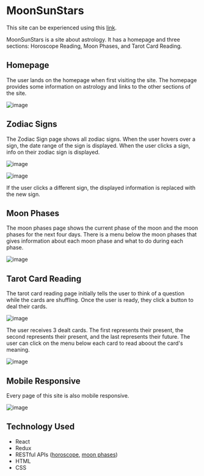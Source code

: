 # MoonSunStars

This site can be experienced using this [link](https://wsvoboda.github.io/moonsunstars/).

MoonSunStars is a site about astrology. It has a homepage and three sections: Horoscope Reading, Moon Phases, and Tarot Card Reading.

## Homepage
The user lands on the homepage when first visiting the site. The homepage provides some information on astrology and links to the other sections of the site.

![image](https://user-images.githubusercontent.com/78281930/121786011-eac68d80-cb82-11eb-922b-a7b69dfe5297.png)

## Zodiac Signs
The Zodiac Sign page shows all zodiac signs. When the user hovers over a sign, the date range of the sign is displayed. When the user clicks a sign, info on their zodiac sign is displayed. 

![image](https://user-images.githubusercontent.com/78281930/121786134-9cfe5500-cb83-11eb-8cca-26479d76120c.png)

![image](https://user-images.githubusercontent.com/78281930/121786144-ac7d9e00-cb83-11eb-919f-5fe8914056d7.png)

If the user clicks a different sign, the displayed information is replaced with the new sign.

## Moon Phases
The moon phases page shows the current phase of the moon and the moon phases for the next four days. There is a menu below the moon phases that gives information about each moon phase and what to do during each phase.

![image](https://user-images.githubusercontent.com/78281930/121786320-b784fe00-cb84-11eb-9f26-4a590ff2a2d4.png)

## Tarot Card Reading
The tarot card reading page initially tells the user to think of a question while the cards are shuffling. Once the user is ready, they click a button to deal their cards.

![image](https://user-images.githubusercontent.com/78281930/121786357-029f1100-cb85-11eb-941b-b8c4bc62198e.png)

The user receives 3 dealt cards. The first represents their present, the second represents their present, and the last represents their future. The user can click on the menu below each card to read aboout the card's meaning.

![image](https://user-images.githubusercontent.com/78281930/121786485-a5f02600-cb85-11eb-8ccc-37746de0ff7f.png)

## Mobile Responsive

Every page of this site is also mobile responsive. 

![image](https://user-images.githubusercontent.com/78281930/121786980-edc47c80-cb88-11eb-8b31-6f692b9e4da6.png)


## Technology Used

- React
- Redux
- RESTful APIs ([horoscope](https://github.com/sameerkumar18/aztro), [moon phases](https://www.visualcrossing.com/resources/documentation/weather-api/how-to-include-sunrise-sunset-and-moon-phase-data-into-your-api-requests/))
- HTML
- CSS
